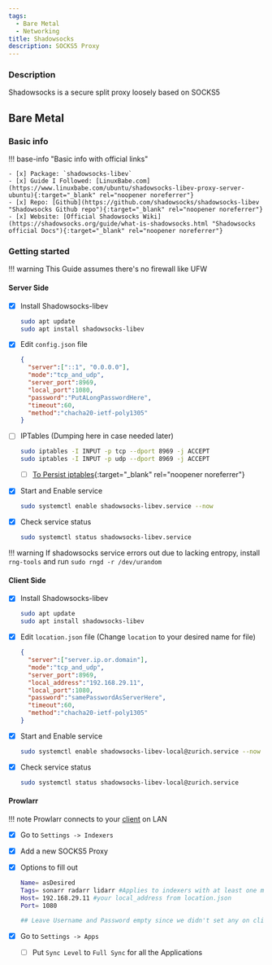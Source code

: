```yaml
---
tags:
  - Bare Metal
  - Networking
title: Shadowsocks
description: SOCKS5 Proxy
---
```

### Description

Shadowsocks is a secure split proxy loosely based on SOCKS5

## Bare Metal

### Basic info

!!! base-info "Basic info with official links"

    - [x] Package: `shadowsocks-libev`
    - [x] Guide I Followed: [LinuxBabe.com](https://www.linuxbabe.com/ubuntu/shadowsocks-libev-proxy-server-ubuntu){:target="_blank" rel="noopener noreferrer"}
    - [x] Repo: [Github](https://github.com/shadowsocks/shadowsocks-libev "Shadowsocks Github repo"){:target="_blank" rel="noopener noreferrer"}
    - [x] Website: [Official Shadowsocks Wiki](https://shadowsocks.org/guide/what-is-shadowsocks.html "Shadowsocks official Docs"){:target="_blank" rel="noopener noreferrer"}

### Getting started

!!! warning
    This Guide assumes there's no firewall like UFW

#### Server Side

- [x] Install Shadowsocks-libev
    ```bash
    sudo apt update
    sudo apt install shadowsocks-libev
    ```

- [x] Edit `config.json` file
    ```json title="sudoedit /etc/shadowsocks-libev/config.json"
    {
      "server":["::1", "0.0.0.0"],
      "mode":"tcp_and_udp",
      "server_port":8969,
      "local_port":1080,
      "password":"PutALongPasswordHere",
      "timeout":60,
      "method":"chacha20-ietf-poly1305"
    }
    ```

- [ ] IPTables (Dumping here in case needed later)
    ```bash
    sudo iptables -I INPUT -p tcp --dport 8969 -j ACCEPT
    sudo iptables -I INPUT -p udp --dport 8969 -j ACCEPT
    ```
    - [ ] [To Persist iptables](https://www.cyberciti.biz/faq/how-to-save-iptables-firewall-rules-permanently-on-linux/){:target="_blank" rel="noopener noreferrer"}

- [x] Start and Enable service
    ```bash
    sudo systemctl enable shadowsocks-libev.service --now
    ```

- [x] Check service status
    ```bash
    sudo systemctl status shadowsocks-libev.service
    ```

!!! warning
    If shadowsocks service errors out due to lacking entropy, install `rng-tools` and run `sudo rngd -r /dev/urandom`

#### Client Side

- [x] Install Shadowsocks-libev
    ```bash
    sudo apt update
    sudo apt install shadowsocks-libev
    ```

- [x] Edit `location.json` file (Change `location` to your desired name for file)
    ```json title="sudoedit /etc/shadowsocks-libev/zurich.json"
    {
      "server":["server.ip.or.domain"],
      "mode":"tcp_and_udp",
      "server_port":8969,
      "local_address":"192.168.29.11",
      "local_port":1080,
      "password":"samePasswordAsServerHere",
      "timeout":60,
      "method":"chacha20-ietf-poly1305"
    }
    ```

- [x] Start and Enable service
    ```bash
    sudo systemctl enable shadowsocks-libev-local@zurich.service --now
    ```

- [x] Check service status
    ```bash
    sudo systemctl status shadowsocks-libev-local@zurich.service
    ```

#### Prowlarr

!!! note
    Prowlarr connects to your [client](#client-side) on LAN

- [x] Go to `Settings -> Indexers`

- [x] Add a new SOCKS5 Proxy

- [x] Options to fill out
    ```bash
    Name= asDesired
    Tags= sonarr radarr lidarr #Applies to indexers with at least one matching tag
    Host= 192.168.29.11 #your local_address from location.json
    Port= 1080

    ## Leave Username and Password empty since we didn't set any on client
    ```

- [x] Go to `Settings -> Apps`
    - [ ] Put `Sync Level` to `Full Sync` for all the Applications
